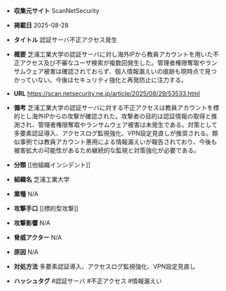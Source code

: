 - **収集元サイト**
ScanNetSecurity

- **掲載日**
2025-08-28

- **タイトル**
認証サーバ不正アクセス発生

- **概要**
芝浦工業大学の認証サーバに対し海外IPから教員アカウントを用いた不正アクセス及び不審なユーザ検索が複数回発生した。管理者権限奪取やランサムウェア被害は確認されておらず、個人情報漏えいの痕跡も現時点で見つかっていない。今後はセキュリティ強化と再発防止に注力する。

- **URL**
https://scan.netsecurity.ne.jp/article/2025/08/29/53533.html

- **備考**
芝浦工業大学の認証サーバに対する不正アクセスは教員アカウントを標的とし海外IPからの攻撃が確認された。攻撃者の目的は認証情報の取得と推測され、管理者権限奪取やランサムウェア被害は未発生である。対策として多要素認証導入、アクセスログ監視強化、VPN設定見直しが推奨される。類似事例では教員アカウント悪用による情報漏えいが報告されており、今後も被害拡大の可能性があるため継続的な監視と対策強化が必要である。

- **分類**
[[他組織インシデント]]

- **組織名**
芝浦工業大学

- **業種**
N/A

- **攻撃手口**
[[標的型攻撃]]

- **攻撃影響**
N/A

- **脅威アクター**
N/A

- **原因**
N/A

- **対処方法**
多要素認証導入、アクセスログ監視強化、VPN設定見直し

- **ハッシュタグ**
#認証サーバ #不正アクセス #情報漏えい
